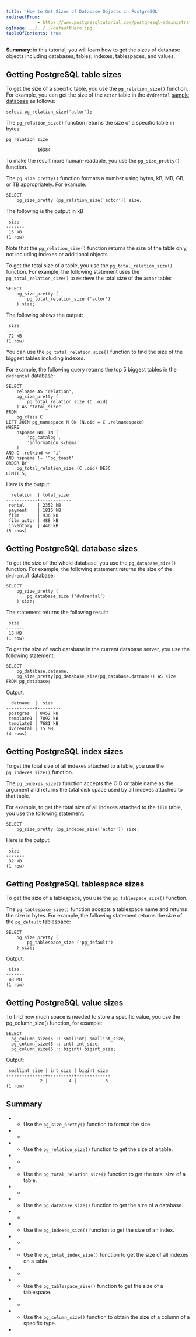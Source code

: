 ```yaml
---
title: 'How to Get Sizes of Database Objects in PostgreSQL'
redirectFrom: 
            - https://www.postgresqltutorial.com/postgresql-administration/postgresql-database-indexes-table-size/
ogImage: ../../../defaultHero.jpg
tableOfContents: true
---
```


**Summary**: in this tutorial, you will learn how to get the sizes of database objects including databases, tables, indexes, tablespaces, and values.



## Getting PostgreSQL table sizes



To get the size of a specific table, you use the `pg_relation_size()` function. For example, you can get the size of the `actor` table in the `dvdrental` [sample database](https://www.postgresqltutorial.com/postgresql-getting-started/postgresql-sample-database/) as follows:



```
select pg_relation_size('actor');
```



The `pg_relation_size()` function returns the size of a specific table in bytes:



```
pg_relation_size
------------------
            16384
```



To make the result more human-readable, you use the `pg_size_pretty()` function.



The `pg_size_pretty()` function formats a number using bytes, kB, MB, GB, or TB appropriately. For example:



```
SELECT
    pg_size_pretty (pg_relation_size('actor')) size;
```



The following is the output in kB



```
 size
-------
 16 kB
(1 row)
```



Note that the `pg_relation_size()` function returns the size of the table only, not including indexes or additional objects.



To get the total size of a table, you use the `pg_total_relation_size()` function. For example, the following statement uses the `pg_total_relation_size()` to retrieve the total size of the `actor` table:



```
SELECT
    pg_size_pretty (
        pg_total_relation_size ('actor')
    ) size;
```



The following shows the output:



```
 size
-------
 72 kB
(1 row)
```



You can use the `pg_total_relation_size()` function to find the size of the biggest tables including indexes.



For example, the following query returns the top 5 biggest tables in the `dvdrental` database:



```
SELECT
    relname AS "relation",
    pg_size_pretty (
        pg_total_relation_size (C .oid)
    ) AS "total_size"
FROM
    pg_class C
LEFT JOIN pg_namespace N ON (N.oid = C .relnamespace)
WHERE
    nspname NOT IN (
        'pg_catalog',
        'information_schema'
    )
AND C .relkind <> 'i'
AND nspname !~ '^pg_toast'
ORDER BY
    pg_total_relation_size (C .oid) DESC
LIMIT 5;
```



Here is the output:



```
  relation  | total_size
------------+------------
 rental     | 2352 kB
 payment    | 1816 kB
 film       | 936 kB
 film_actor | 488 kB
 inventory  | 440 kB
(5 rows)
```



## Getting PostgreSQL database sizes



To get the size of the whole database, you use the `pg_database_size()` function. For example, the following statement returns the size of the `dvdrental` database:



```
SELECT
    pg_size_pretty (
        pg_database_size ('dvdrental')
    ) size;
```



The statement returns the following result:



```
 size
-------
 15 MB
(1 row)
```



To get the size of each database in the current database server, you use the following statement:



```
SELECT
    pg_database.datname,
    pg_size_pretty(pg_database_size(pg_database.datname)) AS size
FROM pg_database;
```



Output:



```
  datname  |  size
-----------+---------
 postgres  | 8452 kB
 template1 | 7892 kB
 template0 | 7681 kB
 dvdrental | 15 MB
(4 rows)
```



## Getting PostgreSQL index sizes



To get the total size of all indexes attached to a table, you use the `pg_indexes_size()` function.



The `pg_indexes_size()` function accepts the OID or table name as the argument and returns the total disk space used by all indexes attached to that table.



For example, to get the total size of all indexes attached to the `film` table, you use the following statement:



```
SELECT
    pg_size_pretty (pg_indexes_size('actor')) size;
```



Here is the output:



```
 size
-------
 32 kB
(1 row)
```



## Getting PostgreSQL tablespace sizes



To get the size of a tablespace, you use the `pg_tablespace_size()` function.



The `pg_tablespace_size()` function accepts a tablespace name and returns the size in bytes. For example, the following statement returns the size of the `pg_default` tablespace:



```
SELECT
    pg_size_pretty (
        pg_tablespace_size ('pg_default')
    ) size;
```



Output:



```
 size
-------
 48 MB
(1 row)
```



## Getting PostgreSQL value sizes



To find how much space is needed to store a specific value, you use the pg_column_size() function, for example:



```
SELECT
  pg_column_size(5 :: smallint) smallint_size,
  pg_column_size(5 :: int) int_size,
  pg_column_size(5 :: bigint) bigint_size;
```



Output:



```
 smallint_size | int_size | bigint_size
---------------+----------+-------------
             2 |        4 |           8
(1 row)
```



## Summary



- - Use the `pg_size_pretty()` function to format the size.
- -
- - Use the `pg_relation_size()` function to get the size of a table.
- -
- - Use the `pg_total_relation_size()` function to get the total size of a table.
- -
- - Use the `pg_database_size()` function to get the size of a database.
- -
- - Use the `pg_indexes_size()` function to get the size of an index.
- -
- - Use the `pg_total_index_size()` function to get the size of all indexes on a table.
- -
- - Use the `pg_tablespace_size()` function to get the size of a tablespace.
- -
- - Use the `pg_column_size()` function to obtain the size of a column of a specific type.
- 
